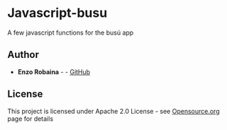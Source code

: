 # Javascript-busu
A few javascript functions for the busú app

## Author

* **Enzo Robaina** -  - [GitHub](https://github.com/EnzoRobaina)

## License

This project is licensed under Apache 2.0 License - see [Opensource.org](https://opensource.org/licenses/Apache-2.0) page for details
